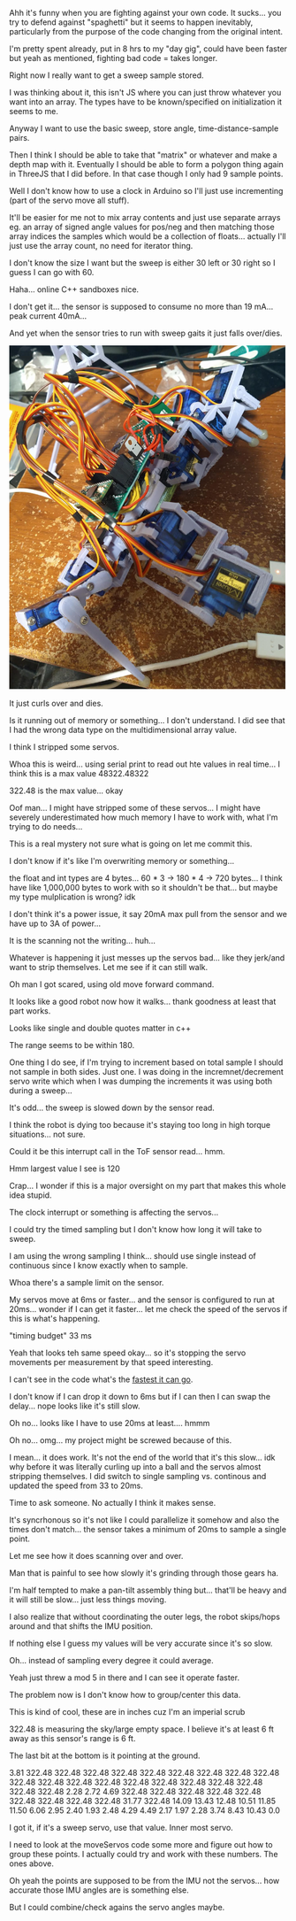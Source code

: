Ahh it's funny when you are fighting against your own code. It sucks... you try to defend against "spaghetti" but it seems to happen inevitably, particularly from the purpose of the code changing from the original intent.

I'm pretty spent already, put in 8 hrs to my "day gig", could have been faster but yeah as mentioned, fighting bad code = takes longer.

Right now I really want to get a sweep sample stored.

I was thinking about it, this isn't JS where you can just throw whatever you want into an array. The types have to be known/specified on initialization it seems to me.

Anyway I want to use the basic sweep, store angle, time-distance-sample pairs.

Then I think I should be able to take that "matrix" or whatever and make a depth map with it. Eventually I should be able to form a polygon thing again in ThreeJS that I did before. In that case though I only had 9 sample points.

Well I don't know how to use a clock in Arduino so I'll just use incrementing (part of the servo move all stuff).

It'll be easier for me not to mix array contents and just use separate arrays eg. an array of signed angle values for pos/neg and then matching those array indices the samples which would be a collection of floats... actually I'll just use the array count, no need for iterator thing.

I don't know the size I want but the sweep is either 30 left or 30 right so I guess I can go with 60.

Haha... online C++ sandboxes nice.

I don't get it... the sensor is supposed to consume no more than 19 mA... peak current 40mA...

And yet when the sensor tries to run with sweep gaits it just falls over/dies.

<img src="./media/01-23-2022--early-onset-arthritis.png" width="500">

It just curls over and dies.

Is it running out of memory or something... I don't understand. I did see that I had the wrong data type on the multidimensional array value.

I think I stripped some servos.

Whoa this is weird... using serial print to read out hte values in real time... I think this is a max value
48322.48322

322.48 is the max value... okay


Oof man... I might have stripped some of these servos... I might have severely underestimated how much memory I have to work with, what I'm trying to do needs...

This is a real mystery not sure what is going on let me commit this.

I don't know if it's like I'm overwriting memory or something...

the float and int types are 4 bytes... 60 * 3 -> 180 * 4 -> 720 bytes... I think have like 1,000,000 bytes to work with so it shouldn't be that... but maybe my type mulplication is wrong? idk

I don't think it's a power issue, it say 20mA max pull from the sensor and we have up to 3A of power...

It is the scanning not the writing... huh...

Whatever is happening it just messes up the servos bad... like they jerk/and want to strip themselves. Let me see if it can still walk.

Oh man I got scared, using old move forward command.

It looks like a good robot now how it walks... thank goodness at least that part works.

Looks like single and double quotes matter in c++

The range seems to be within 180.

One thing I do see, if I'm trying to increment based on total sample I should not sample in both sides. Just one. I was doing in the incremnet/decrement servo write which when I was dumping the increments it was using both during a sweep...

It's odd... the sweep is slowed down by the sensor read.

I think the robot is dying too because it's staying too long in high torque situations... not sure.

Could it be this interrupt call in the ToF sensor read... hmm.

Hmm largest value I see is 120

Crap... I wonder if this is a major oversight on my part that makes this whole idea stupid.

The clock interrupt or something is affecting the servos...

I could try the timed sampling but I don't know how long it will take to sweep.

I am using the wrong sampling I think... should use single instead of continuous since I know exactly when to sample.

Whoa there's a sample limit on the sensor.

My servos move at 6ms or faster... and the sensor is configured to run at 20ms... wonder if I can get it faster... let me check the speed of the servos if this is what's happening.

"timing budget" 33 ms

Yeah that looks teh same speed okay... so it's stopping the servo movements per measurement by that speed interesting.

I can't see in the code what's the [fastest it can go](https://github.com/pololu/vl53l0x-arduino/blob/master/examples/Single/Single.ino#L56).

I don't know if I can drop it down to 6ms but if I can then I can swap the delay... nope looks like it's still slow.

Oh no... looks like I have to use 20ms at least.... hmmm

Oh no... omg... my project might be screwed because of this.

I mean... it does work. It's not the end of the world that it's this slow... idk why before it was literally curling up into a ball and the servos almost stripping themselves. I did switch to single sampling vs. continous and updated the speed from 33 to 20ms.

Time to ask someone. No actually I think it makes sense.

It's syncrhonous so it's not like I could parallelize it somehow and also the times don't match... the sensor takes a minimum of 20ms to sample a single point.

Let me see how it does scanning over and over.

Man that is painful to see how slowly it's grinding through those gears ha.

I'm half tempted to make a pan-tilt assembly thing but... that'll be heavy and it will still be slow... just less things moving.

I also realize that without coordinating the outer legs, the robot skips/hops around and that shifts the IMU position.

If nothing else I guess my values will be very accurate since it's so slow.

Oh... instead of sampling every degree it could average.

Yeah just threw a mod 5 in there and I can see it operate faster.

The problem now is I don't know how to group/center this data.

This is kind of cool, these are in inches cuz I'm an imperial scrub

322.48 is measuring the sky/large empty space. I believe it's at least 6 ft away as this sensor's range is 6 ft.

The last bit at the bottom is it pointing at the ground.

3.81
322.48
322.48
322.48
322.48
322.48
322.48
322.48
322.48
322.48
322.48
322.48
322.48
322.48
322.48
322.48
322.48
322.48
322.48
322.48
322.48
2.28
2.72
4.69
322.48
322.48
322.48
322.48
322.48
322.48
322.48
322.48
322.48
31.77
322.48
14.09
13.43
12.48
10.51
11.85
11.50
6.06
2.95
2.40
1.93
2.48
4.29
4.49
2.17
1.97
2.28
3.74
8.43
10.43
0.0

I got it, if it's a sweep servo, use that value. Inner most servo.

I need to look at the moveServos code some more and figure out how to group these points. I actually could try and work with these numbers. The ones above.

Oh yeah the points are supposed to be from the IMU not the servos... how accurate those IMU angles are is something else.

But I could combine/check agains the servo angles maybe.